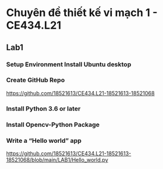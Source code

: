 # Chuyên đề thiết kế vi mạch 1 - CE434.L21
## Lab1 
### Setup Environment Install Ubuntu desktop
### Create GitHub Repo
https://github.com/18521613/CE434.L21-18521613-18521068
### Install Python 3.6 or later 
### Install Opencv-Python Package
### Write a “Hello world” app 
https://github.com/18521613/CE434.L21-18521613-18521068/blob/main/LAB1/Hello_world.py
